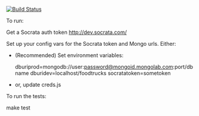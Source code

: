 [![Build Status](https://travis-ci.org/ebaizel/foodtruckme.svg?branch=master)](https://travis-ci.org/ebaizel/foodtruckme)

To run:

Get a Socrata auth token http://dev.socrata.com/

Set up your config vars for the Socrata token and Mongo urls.  Either:

- (Recommended) Set environment variables:

	dburiprod=mongodb://user:password@mongoid.mongolab.com:port/dbname
	dburidev=localhost/foodtrucks
	socratatoken=sometoken

- or, update creds.js

To run the tests:

make test